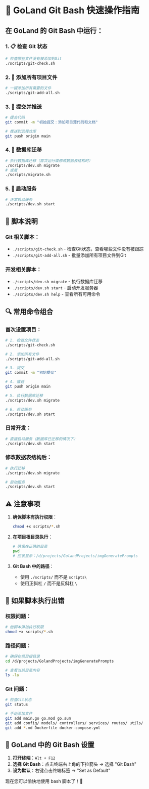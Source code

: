 # 🚀 GoLand Git Bash 快速操作指南

## 在 GoLand 的 Git Bash 中运行：

### 1. 📋 检查 Git 状态
```bash
# 检查哪些文件没有被添加到Git
./scripts/git-check.sh
```

### 2. 📂 添加所有项目文件
```bash
# 一键添加所有需要的文件
./scripts/git-add-all.sh
```

### 3. 💾 提交并推送
```bash
# 提交代码
git commit -m "初始提交：添加项目源代码和文档"

# 推送到远程仓库
git push origin main
```

### 4. 🔄 数据库迁移
```bash
# 执行数据库迁移（首次运行或修改数据表结构时）
./scripts/dev.sh migrate
# 或者
./scripts/migrate.sh
```

### 5. 🚀 启动服务
```bash
# 正常启动服务
./scripts/dev.sh start
```

## 📁 脚本说明

### Git 相关脚本：
- `./scripts/git-check.sh` - 检查Git状态，查看哪些文件没有被跟踪
- `./scripts/git-add-all.sh` - 批量添加所有项目文件到Git

### 开发相关脚本：
- `./scripts/dev.sh migrate` - 执行数据库迁移
- `./scripts/dev.sh start` - 启动开发服务器
- `./scripts/dev.sh help` - 查看所有可用命令

## 🔍 常用命令组合

### 首次设置项目：
```bash
# 1. 检查文件状态
./scripts/git-check.sh

# 2. 添加所有文件
./scripts/git-add-all.sh

# 3. 提交
git commit -m "初始提交"

# 4. 推送
git push origin main

# 5. 执行数据库迁移
./scripts/dev.sh migrate

# 6. 启动服务
./scripts/dev.sh start
```

### 日常开发：
```bash
# 直接启动服务（数据库已迁移的情况下）
./scripts/dev.sh start
```

### 修改数据表结构后：
```bash
# 执行迁移
./scripts/dev.sh migrate

# 启动服务
./scripts/dev.sh start
```

## ⚠️ 注意事项

1. **确保脚本有执行权限**：
   ```bash
   chmod +x scripts/*.sh
   ```

2. **在项目根目录执行**：
   ```bash
   # 确保在正确的目录
   pwd
   # 应该显示：/d/projects/GolandProjects/imgGeneratePrompts
   ```

3. **Git Bash 中的路径**：
   - 使用 `./scripts/` 而不是 `scripts\`
   - 使用正斜杠 `/` 而不是反斜杠 `\`

## 🎯 如果脚本执行出错

### 权限问题：
```bash
# 给脚本添加执行权限
chmod +x scripts/*.sh
```

### 路径问题：
```bash
# 确保在项目根目录
cd /d/projects/GolandProjects/imgGeneratePrompts

# 查看当前目录内容
ls -la
```

### Git 问题：
```bash
# 检查Git状态
git status

# 手动添加文件
git add main.go go.mod go.sum
git add config/ models/ controllers/ services/ routes/ utils/
git add *.md Dockerfile docker-compose.yml
```

## 🔧 GoLand 中的 Git Bash 设置

1. **打开终端**：`Alt + F12`
2. **选择 Git Bash**：点击终端右上角的下拉箭头 → 选择 "Git Bash"
3. **设为默认**：右键点击终端标签 → "Set as Default"

现在您可以愉快地使用 bash 脚本了！🎉
